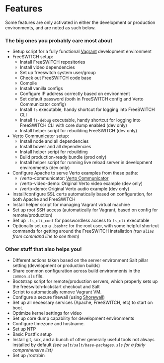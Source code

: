 # Features

Some features are only activated in either the development or production environments, and are noted as such below.

### The big ones you probably care most about

 * Setup script for a fully functional [Vagrant](https://www.vagrantup.com) development environment
 * FreeSWITCH setup:
   * Install FreeSWITCH repositories
   * Install video dependencies
   * Set up freeswitch system user/group
   * Check out FreeSWITCH code base
   * Compile
   * Install vanilla configs
   * Configure IP address correctly based on environment
   * Set default password (both in FreeSWITCH config and Verto Communicator config)
   * Install ```fs``` executable, handy shortcut for logging into FreeSWITCH CLI
   * Install ```fs-debug``` executable, handy shortcut for logging into FreeSWITCH CLI with core dump enabled (dev only)
   * Install helper script for rebuilding FreeSWITCH (dev only)
 * [Verto Communicator](https://freeswitch.org/confluence/display/FREESWITCH/Verto+Communicator) setup:
   * Install node and all dependencies
   * Install bower and all dependencies
   * Install helper script for rebuilding
   * Build production-ready bundle (prod only)
   * Install helper script for running live reload server in development environments (dev only)
 * Configure Apache to serve Verto examples from these paths:
   * /verto-communicator: [Verto Communicator](https://freeswitch.org/confluence/display/FREESWITCH/Verto+Communicator)
   * /verto-video-demo: Original Verto video example (dev only)
   * /verto-demo: Original Verto audio example (dev only)
 * Install/configure SSL certs automatically based on configuration, for both Apache and FreeSWITCH
 * Install helper script for managing Vagrant virtual machine
 * Set up root SSH access (automatically for Vagrant, based on config for remote/production)
 * Set up ```.fs_cli_conf``` for passwordless access to ```fs_cli``` executable
 * Optionally set up a ```.bashrc``` for the root user, with some helpful shortcut commands for getting around the FreeSWITCH installation *(run ```alias``` from command line to see them)*

### Other stuff that also helps you!

 * Different actions taken based on the server environment Salt pillar setting (development or production builds)
 * Share common configuration across build environments in the ```common.sls``` file.
 * Bootstrap script for remote/production servers, which properly sets up the freeswitch-kickstart checkout and Salt
 * Script to automatically remove Vagrant VM.
 * Configure a secure firewall (using [Shorewall](http://shorewall.net))
 * Set up all necessary services (Apache, FreeSWITCH, etc) to start on boot.
 * Optimize kernel settings for video
 * Set up core dump capability for development environments
 * Configure timezone and hostname.
 * Set up NTP
 * Basic Postfix setup
 * Install git, sox, and a bunch of other generally useful tools not always installed by default *(see ```salt/salt/base-packages.sls``` for a fairly comprehensive list)*
 * Set up /root/bin
